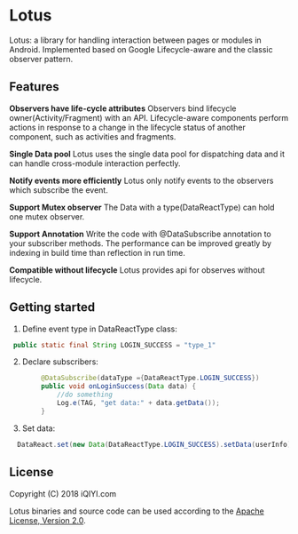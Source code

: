 # Lotus

Lotus: a library for handling interaction between pages or modules in Android. 
Implemented based on Google Lifecycle-aware and the classic observer pattern.

Features
-------------------

**Observers have life-cycle attributes**  Observers bind lifecycle owner(Activity/Fragment) with an API. Lifecycle-aware components perform actions in response to a change in the lifecycle status of another component, such as activities and fragments.

**Single Data pool** Lotus uses the single data pool for dispatching data and it can handle cross-module interaction perfectly. 

**Notify events more efficiently** Lotus only notify events to the observers which    subscribe the event.

**Support Mutex observer** The Data with a type(DataReactType) can hold one mutex observer.

**Support Annotation** Write the code with @DataSubscribe annotation to your subscriber methods. The performance can be improved greatly by indexing in build time than reflection in run time.

**Compatible without lifecycle** Lotus provides api for observes without lifecycle.


Getting started
-------------------

1. Define event type in DataReactType class:

```java
 public static final String LOGIN_SUCCESS = "type_1"
```
2. Declare subscribers:
 
```java
        @DataSubscribe(dataType ={DataReactType.LOGIN_SUCCESS})
        public void onLoginSuccess(Data data) { 
            //do something
            Log.e(TAG, "get data:" + data.getData());
        } 
```
3. Set data:

```java
  DataReact.set(new Data(DataReactType.LOGIN_SUCCESS).setData(userInfo));
```


License
-------------------

Copyright (C) 2018 iQIYI.com

Lotus binaries and source code can be used according to the [Apache License, Version 2.0](LICENSE).

